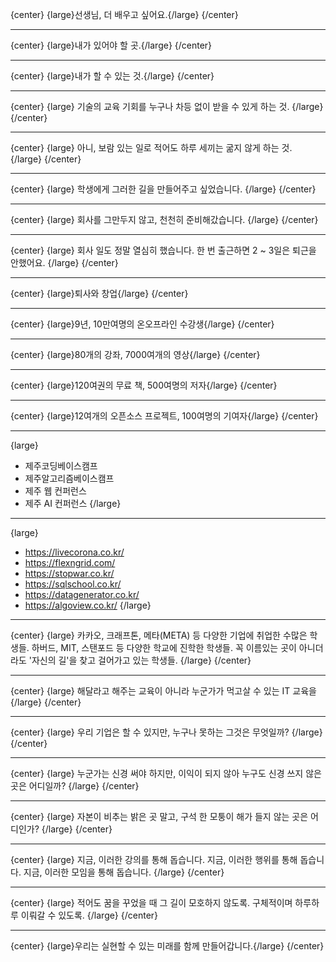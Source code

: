 {center}
{large}선생님, 더 배우고 싶어요.{/large}
{/center}

---

{center}
{large}내가 있어야 할 곳.{/large}
{/center}

---

{center}
{large}내가 할 수 있는 것.{/large}
{/center}

---

{center}
{large}
기술의 교육 기회를 누구나 차등 없이 받을 수 있게 하는 것.
{/large}
{/center}

---

{center}
{large}
아니, 보람 있는 일로 적어도 하루 세끼는 굶지 않게 하는 것.
{/large}
{/center}

---

{center}
{large}
학생에게 그러한 길을 만들어주고 싶었습니다.
{/large}
{/center}

---

{center}
{large}
회사를 그만두지 않고, 천천히 준비해갔습니다.
{/large}
{/center}

---

{center}
{large}
회사 일도 정말 열심히 했습니다.
한 번 출근하면 2 ~ 3일은 퇴근을 안했어요.
{/large}
{/center}

---

{center}
{large}퇴사와 창업{/large}
{/center}

---

{center}
{large}9년, 10만여명의 온오프라인 수강생{/large}
{/center}

---

{center}
{large}80개의 강좌, 7000여개의 영상{/large}
{/center}

---

{center}
{large}120여권의 무료 책, 500여명의 저자{/large}
{/center}

---

{center}
{large}12여개의 오픈소스 프로젝트, 100여명의 기여자{/large}
{/center}

---

{large}
- 제주코딩베이스캠프
- 제주알고리즘베이스캠프
- 제주 웹 컨퍼런스
- 제주 AI 컨퍼런스
{/large}

---


{large}
- https://livecorona.co.kr/
- https://flexngrid.com/
- https://stopwar.co.kr/
- https://sqlschool.co.kr/
- https://datagenerator.co.kr/
- https://algoview.co.kr/
{/large}

---

{center}
{large}
카카오, 크래프톤, 메타(META) 등 다양한 기업에 취업한 수많은 학생들.
하버드, MIT, 스탠포드 등 다양한 학교에 진학한 학생들.
꼭 이름있는 곳이 아니더라도 '자신의 길'을 찾고 걸어가고 있는 학생들.
{/large}
{/center}

---

{center}
{large}
해달라고 해주는 교육이 아니라
누군가가 먹고살 수 있는 IT 교육을
{/large}
{/center}

---

{center}
{large}
우리 기업은 할 수 있지만,
누구나 못하는 그것은 무엇일까?
{/large}
{/center}

---

{center}
{large}
누군가는 신경 써야 하지만,
이익이 되지 않아 누구도 신경 쓰지 않은 곳은 어디일까?
{/large}
{/center}

---

{center}
{large}
자본이 비추는 밝은 곳 말고,
구석 한 모퉁이 해가 들지 않는 곳은 어디인가?
{/large}
{/center}

---

{center}
{large}
지금, 이러한 강의를 통해 돕습니다.
지금, 이러한 행위를 통해 돕습니다.
지금, 이러한 모임을 통해 돕습니다.
{/large}
{/center}

---

{center}
{large}
적어도 꿈을 꾸었을 때 그 길이 모호하지 않도록.
구체적이며 하루하루 이뤄갈 수 있도록.
{/large}
{/center}

---

{center}
{large}우리는 실현할 수 있는 미래를 함께 만들어갑니다.{/large}
{/center}
